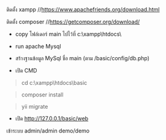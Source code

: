 ติดตั้ง xampp //https://www.apachefriends.org/download.html

ติดตั้ง composer //https://getcomposer.org/download/

- copy โฟล์เดอร์ main ไปไว้ที่ c:\xampp\htdocs\ 
- run apache Mysql
- สร้างฐานข้อมูล MySql ชื่อ main (ตาม /basic/config/db.php)



- เปิด CMD 

>cd c:\xampp\htdocs\basic   

>composer install

>yii migrate             

- เปิด http://127.0.0.1/basic/web

เข้าระบบ admin/admin   demo/demo
